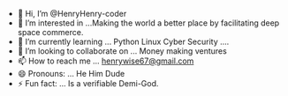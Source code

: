 - 👋 Hi, I’m @HenryHenry-coder
- 👀 I’m interested in ...Making the world a better place by facilitating deep space commerce.
- 🌱 I’m currently learning ... Python Linux Cyber Security ....
- 💞️ I’m looking to collaborate on ... Money making ventures 
- 📫 How to reach me ... henrywise67@gmail.com 
- 😄 Pronouns: ... He Him Dude 
- ⚡ Fun fact: ... Is a verifiable Demi-God. 

<!---
HenryHenry-coder/HenryHenry-coder is a ✨ special ✨ repository because its `README.md` (this file) appears on your GitHub profile.
You can click the Preview link to take a look at your changes.
--->
